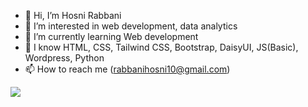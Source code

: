 - 👋 Hi, I’m Hosni Rabbani
- 👀 I’m interested in web development, data analytics
- 🌱 I’m currently learning Web development
- 👀 I know HTML, CSS, Tailwind CSS, Bootstrap, DaisyUI, JS(Basic), Wordpress, Python 
- 📫 How to reach me (rabbanihosni10@gmail.com)

![](https://leetcard.jacoblin.cool/rabbanihosni10?ext=heatmap)
<!---
Rabbanihosni10/Rabbanihosni10 is a ✨ special ✨ repository because its `README.md` (this file) appears on your GitHub profile.
You can click the Preview link to take a look at your changes.
--->
